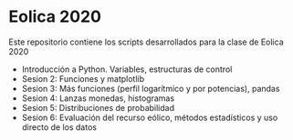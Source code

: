 # Eolica 2020
Este repositorio contiene los scripts desarrollados para la clase de Eolica 2020
* Introducción a Python. Variables, estructuras de control
* Sesion 2: Funciones y matplotlib
* Sesion 3: Más funciones (perfil logarítmico y por potencias), pandas
* Sesion 4: Lanzas monedas, histogramas
* Sesion 5: Distribuciones de probabilidad
* Sesion 6: Evaluación del recurso eólico, métodos estadísticos y uso directo de los datos
